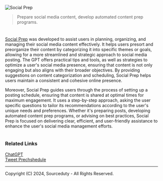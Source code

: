 ![Social Prep](https://github.com/user-attachments/assets/6371fcb4-0c2b-4465-b401-1e467dc458a9)

> Prepare social media content, develop automated content prep programs.

#

[Social Prep](https://chatgpt.com/g/g-SGtETL4hC-social-prep) was developed to assist users in planning, organizing, and managing their social media content effectively. It helps users presort and preorganize their content by categorizing it into specific themes or goals, allowing for a more streamlined and strategic approach to social media posting. The GPT offers practical tips and tools, as well as strategies to optimize a user's social media presence, ensuring that content is not only engaging but also aligns with their broader objectives. By providing suggestions on content categorization and scheduling, Social Prep helps users maintain a consistent and cohesive online presence.

Moreover, Social Prep guides users through the process of setting up a posting schedule, ensuring that content is shared at optimal times for maximum engagement. It uses a step-by-step approach, asking the user specific questions to tailor its recommendations according to the user's unique needs and preferences. Whether it's preparing posts, developing automated content prep programs, or advising on best practices, Social Prep is focused on delivering clear, efficient, and user-friendly assistance to enhance the user's social media management efforts.

#
### Related Links

[ChatGPT](https://github.com/sourceduty/ChatGPT)
<br>
[Tweet Prechshedule](https://github.com/sourceduty/Tweet_Prescheduler)

***
Copyright (C) 2024, Sourceduty - All Rights Reserved.
